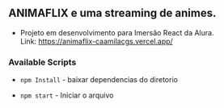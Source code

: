 
## ANIMAFLIX e uma streaming de animes. 
- Projeto em desenvolvimento para Imersão React da Alura. <br />
Link: https://animaflix-caamilacgs.vercel.app/

### Available Scripts

- `npm Install` - baixar dependencias do diretorio

- `npm start` - Iniciar o arquivo 



